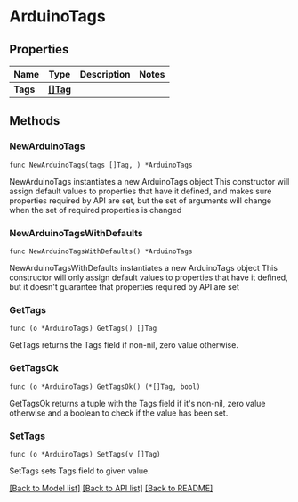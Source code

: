 # ArduinoTags

## Properties

Name | Type | Description | Notes
------------ | ------------- | ------------- | -------------
**Tags** | [**[]Tag**](Tag.md) |  | 

## Methods

### NewArduinoTags

`func NewArduinoTags(tags []Tag, ) *ArduinoTags`

NewArduinoTags instantiates a new ArduinoTags object
This constructor will assign default values to properties that have it defined,
and makes sure properties required by API are set, but the set of arguments
will change when the set of required properties is changed

### NewArduinoTagsWithDefaults

`func NewArduinoTagsWithDefaults() *ArduinoTags`

NewArduinoTagsWithDefaults instantiates a new ArduinoTags object
This constructor will only assign default values to properties that have it defined,
but it doesn't guarantee that properties required by API are set

### GetTags

`func (o *ArduinoTags) GetTags() []Tag`

GetTags returns the Tags field if non-nil, zero value otherwise.

### GetTagsOk

`func (o *ArduinoTags) GetTagsOk() (*[]Tag, bool)`

GetTagsOk returns a tuple with the Tags field if it's non-nil, zero value otherwise
and a boolean to check if the value has been set.

### SetTags

`func (o *ArduinoTags) SetTags(v []Tag)`

SetTags sets Tags field to given value.



[[Back to Model list]](../README.md#documentation-for-models) [[Back to API list]](../README.md#documentation-for-api-endpoints) [[Back to README]](../README.md)


